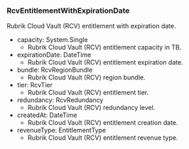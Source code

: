 ### RcvEntitlementWithExpirationDate
Rubrik Cloud Vault (RCV) entitlement with expiration date.

- capacity: System.Single
  - Rubrik Cloud Vault (RCV) entitlement capacity in TB.
- expirationDate: DateTime
  - Rubrik Cloud Vault (RCV) entitlement expiration date.
- bundle: RcvRegionBundle
  - Rubrik Cloud Vault (RCV) region bundle.
- tier: RcvTier
  - Rubrik Cloud Vault (RCV) entitlement tier.
- redundancy: RcvRedundancy
  - Rubrik Cloud Vault (RCV) redundancy level.
- createdAt: DateTime
  - Rubrik Cloud Vault (RCV) entitlement creation date.
- revenueType: EntitlementType
  - Rubrik Cloud Vault (RCV) entitlement revenue type.
